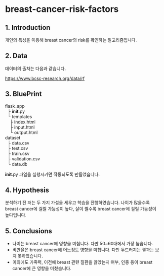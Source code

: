 # breast-cancer-risk-factors

## 1. Introduction

개인의 특성을 이용해 breast cancer의 risk를 확인하는 알고리즘입니다.

## 2. Data

데이터의 출처는 다음과 같습니다.

https://www.bcsc-research.org/data/rf

## 3. BluePrint

flask_app<br>
&nbsp;&nbsp;├ __init__.py<br>
&nbsp;&nbsp;└ templates<br>
&nbsp;&nbsp;&nbsp;&nbsp;├ index.html<br>
&nbsp;&nbsp;&nbsp;&nbsp;├ input.html<br>
&nbsp;&nbsp;&nbsp;&nbsp;└ output.html<br>
dataset<br>
&nbsp;&nbsp;├ data.csv<br>
&nbsp;&nbsp;├ test.csv<br>
&nbsp;&nbsp;├ train.csv<br>
&nbsp;&nbsp;├ validation.csv<br>
&nbsp;&nbsp;└ data.db<br>

__init__.py 파일을 실행시키면 작동되도록 만들었습니다.

## 4. Hypothesis
분석하기 전 저는 두 가지 가설을 세우고 학습을 진행하였습니다. 나이가 많을수록 breast cancer에 걸릴 가능성이 높다, 살이 찔수록 breast cancer에 걸릴 가능성이 높다입니다.

## 5. Conclusions
- 나이는 breast cancer에 영향을 미칩니다. 다만 50~60대에서 가장 높습니다.
- 비만율은 breast cancer에 어느정도 영향을 미칩니다. 다만 두드러지는 결과는 보지 못하였습니다.
- 이외에도 가족력, 이전에 breast 관련 질환을 앓았는지 여부, 인종 등이 breast cancer에 큰 영향을 미쳤습니다.
